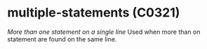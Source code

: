# multiple-statements (C0321)
*More than one statement on a single line* Used when more than on
statement are found on the same line.

